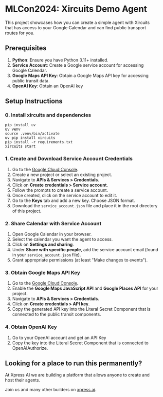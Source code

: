 # MLCon2024: Xircuits Demo Agent

This project showcases how you can create a simple agent with Xircuits that has access to your Google Calendar and can find public transport routes for you.

## Prerequisites

1. **Python**: Ensure you have Python 3.11+ installed.
2. **Service Account**: Create a Google service account for accessing Google Calendar.
3. **Google Maps API Key**: Obtain a Google Maps API key for accessing public transit data.
3. **OpenAI Key**: Obtain an OpenAI key

## Setup Instructions

### 0. Install xircuits and dependencies

```
pip install uv
uv venv
source .venv/bin/activate
uv pip install xircuits
pip install -r requirements.txt
xircuits start
```

### 1. Create and Download Service Account Credentials

1. Go to the [Google Cloud Console](https://console.cloud.google.com/).
2. Create a new project or select an existing project.
3. Navigate to **APIs & Services > Credentials**.
4. Click on **Create credentials > Service account**.
5. Follow the prompts to create a service account.
6. Once created, click on the service account to edit it.
7. Go to the **Keys** tab and add a new key. Choose JSON format.
8. Download the `service_account.json` file and place it in the root directory of this project.

### 2. Share Calendar with Service Account

1. Open Google Calendar in your browser.
2. Select the calendar you want the agent to access.
3. Click on **Settings and sharing**.
4. Under **Share with specific people**, add the service account email (found in your `service_account.json` file).
5. Grant appropriate permissions (at least "Make changes to events").

### 3. Obtain Google Maps API Key

1. Go to the [Google Cloud Console](https://console.cloud.google.com/).
2. Enable the **Google Maps JavaScript API** and **Google Places API** for your project.
3. Navigate to **APIs & Services > Credentials**.
4. Click on **Create credentials > API key**.
5. Copy the generated API key into the Literal Secret Component that is connected to the public transit components.

### 4. Obtain OpenAI Key
1. Go to your OpenAI account and get an API Key
2. Copy the key into the Literal Secret Component that is connected to OpenAIAuthorize.


## Looking for a place to run this permanently?
At Xpress AI we are building a platform that allows anyone to create and host their agents.

Join us and many other builders on [xpress.ai](https://www.xpress.ai).
